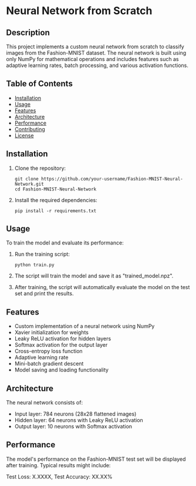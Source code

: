 # Neural Network from Scratch

## Description

This project implements a custom neural network from scratch to classify images from the Fashion-MNIST dataset. The neural network is built using only NumPy  for mathematical operations and includes features such as adaptive learning rates, batch processing, and various activation functions.

## Table of Contents

- [Installation](#installation)
- [Usage](#usage)
- [Features](#features)
- [Architecture](#architecture)
- [Performance](#performance)
- [Contributing](#contributing)
- [License](#license)

## Installation

1. Clone the repository:
   ```
   git clone https://github.com/your-username/Fashion-MNIST-Neural-Network.git
   cd Fashion-MNIST-Neural-Network
   ```

2. Install the required dependencies:
   ```
   pip install -r requirements.txt
   ```

## Usage

To train the model and evaluate its performance:

1. Run the training script:
   ```
   python train.py
   ```

2. The script will train the model and save it as "trained_model.npz".

3. After training, the script will automatically evaluate the model on the test set and print the results.

## Features

- Custom implementation of a neural network using NumPy
- Xavier initialization for weights
- Leaky ReLU activation for hidden layers
- Softmax activation for the output layer
- Cross-entropy loss function
- Adaptive learning rate
- Mini-batch gradient descent
- Model saving and loading functionality

## Architecture

The neural network consists of:
- Input layer: 784 neurons (28x28 flattened images)
- Hidden layer: 64 neurons with Leaky ReLU activation
- Output layer: 10 neurons with Softmax activation

## Performance

The model's performance on the Fashion-MNIST test set will be displayed after training. Typical results might include:

Test Loss: X.XXXX, Test Accuracy: XX.XX%